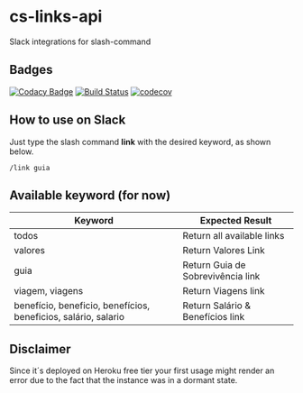 # cs-links-api

Slack integrations for slash-command

## Badges

[![Codacy Badge](https://api.codacy.com/project/badge/Grade/6bc4338017a147f7b18f9d1f853981a5)](https://www.codacy.com/app/concrete/cs-links-api?utm_source=github.com&amp;utm_medium=referral&amp;utm_content=cs-joao-felipe/cs-links-api&amp;utm_campaign=Badge_Grade)
[![Build Status](https://travis-ci.org/cs-joao-felipe/cs-links-api.svg?branch=master)](https://travis-ci.org/cs-joao-felipe/cs-links-api)
[![codecov](https://codecov.io/gh/cs-joao-felipe/cs-links-api/branch/master/graph/badge.svg)](https://codecov.io/gh/cs-joao-felipe/cs-links-api)

## How to use on Slack

Just type the slash command **link** with the desired keyword, as shown below.

`/link guia`

## Available keyword (for now)

| Keyword     | Expected Result |
| ----------- | --------------- |
| todos       | Return all available links |
| valores     | Return Valores Link |
| guia        | Return Guia de Sobrevivência link |
| viagem, viagens | Return Viagens link |
| benefício, beneficio, benefícios, beneficios, salário, salario | Return Salário & Benefícios link|

## **Disclaimer**

 Since it´s deployed on Heroku free tier your first usage might render an error due to the fact that the instance was in a dormant state.
